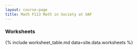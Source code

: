 ```yaml
---
layout: course-page
title: Math F113 Math in Society at UAF
---
```


### Worksheets

{% include worksheet_table.md  data=site.data.worksheets %}
